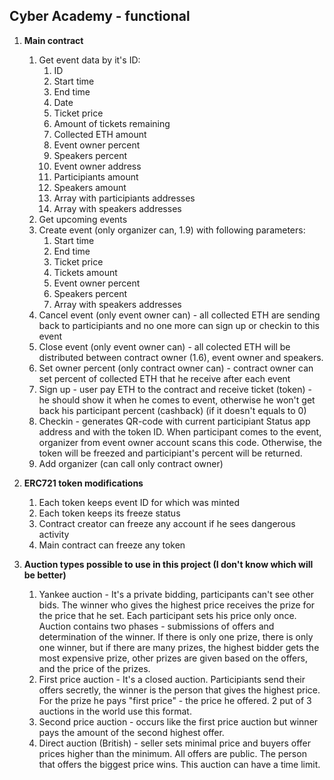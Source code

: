 ## Cyber Academy - functional

1. __Main contract__

    1. Get event data by it's ID:
        1. ID
        2. Start time
        3. End time
        4. Date
        5. Ticket price
        6. Amount of tickets remaining
        7. Collected ETH amount
        8. Event owner percent
        9. Speakers percent
        10. Event owner address
        11. Participiants amount
        12. Speakers amount
        13. Array with participiants addresses
        14. Array with speakers addresses
    2. Get upcoming events
    3. Create event (only organizer can, 1.9) with following parameters:
        1. Start time
        2. End time
        3. Ticket price
        4. Tickets amount
        5. Event owner percent
        6. Speakers percent
        7. Array with speakers addresses
    4. Cancel event (only event owner can) - all collected ETH are sending back to participiants and no one more can sign up or checkin to this event
    5. Close event (only event owner can) - all colected ETH will be distributed between contract owner (1.6), event owner and speakers.
    6. Set owner percent (only contract owner can) - contract owner can set percent of collected ETH that he receive after each event
    7. Sign up - user pay ETH to the contract and receive ticket (token) - he should show it when he comes to event, otherwise he won't get back his participant percent (cashback) (if it doesn't equals to 0)
    8. Checkin - generates QR-code with current participiant Status app address and with the token ID. When participant comes to the event, organizer from event owner account scans this code. Otherwise, the token will be freezed and participiant's percent will be returned.
    9. Add organizer (can call only contract owner)

2. __ERC721 token modifications__

    1. Each token keeps event ID for which was minted
    2. Each token keeps its freeze status
    3. Contract creator can freeze any account if he sees dangerous activity
    4. Main contract can freeze any token

3. __Auction types possible to use in this project (I don't know which will be better)__

    1. Yankee auction - It's a private bidding, participants can't see other bids. The winner who gives the highest price receives the prize for the price that he set. Each participant sets his price only once. Auction contains two phases - submissions of offers and determination of the winner. If there is only one prize, there is only one winner, but if there are many prizes, the highest bidder gets the most expensive prize, other prizes are given based on the offers, and the price of the prizes.
    2. First price auction - It's a closed auction. Participiants send their offers secretly, the winner is the person that gives the highest price. For the prize he pays "first price" - the price he offered. 2 put of 3 auctions in the world use this format.
    3. Second price auction - occurs like the first price auction but winner pays the amount of the second highest offer.
    4. Direct auction (British) - seller sets minimal price and buyers offer prices higher than the minimum. All offers are public. The person that offers the biggest price wins. This auction can have a time limit.